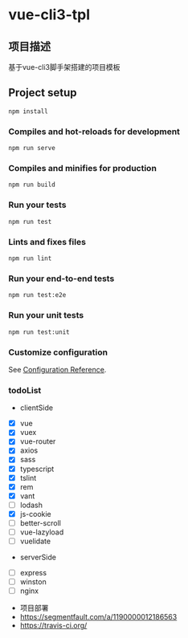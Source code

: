 # vue-cli3-tpl

## 项目描述
基于vue-cli3脚手架搭建的项目模板

## Project setup
```
npm install
```

### Compiles and hot-reloads for development
```
npm run serve
```

### Compiles and minifies for production
```
npm run build
```

### Run your tests
```
npm run test
```

### Lints and fixes files
```
npm run lint
```

### Run your end-to-end tests
```
npm run test:e2e
```

### Run your unit tests
```
npm run test:unit
```

### Customize configuration
See [Configuration Reference](https://cli.vuejs.org/config/).

### todoList

- clientSide
- [x] vue
- [x] vuex
- [x] vue-router
- [x] axios
- [x] sass
- [x] typescript
- [x] tslint
- [x] rem
- [x] vant
- [ ] lodash
- [x] js-cookie
- [ ] better-scroll
- [ ] vue-lazyload
- [ ] vuelidate

- serverSide
- [ ] express
- [ ] winston
- [ ] nginx

- 项目部署
- https://segmentfault.com/a/1190000012186563
- https://travis-ci.org/